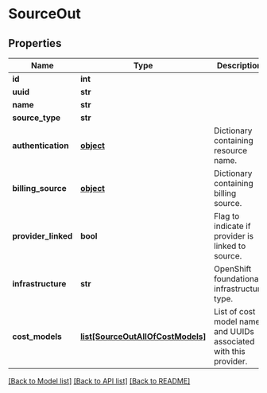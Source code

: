 # SourceOut

## Properties
Name | Type | Description | Notes
------------ | ------------- | ------------- | -------------
**id** | **int** |  | 
**uuid** | **str** |  | [optional] 
**name** | **str** |  | [optional] 
**source_type** | **str** |  | [optional] 
**authentication** | [**object**](.md) | Dictionary containing resource name. | [optional] 
**billing_source** | [**object**](.md) | Dictionary containing billing source. | [optional] 
**provider_linked** | **bool** | Flag to indicate if provider is linked to source. | [optional] [default to False]
**infrastructure** | **str** | OpenShift foundational infrastructure type. | [optional] 
**cost_models** | [**list[SourceOutAllOfCostModels]**](SourceOutAllOfCostModels.md) | List of cost model name and UUIDs associated with this provider. | [optional] 

[[Back to Model list]](../README.md#documentation-for-models) [[Back to API list]](../README.md#documentation-for-api-endpoints) [[Back to README]](../README.md)


